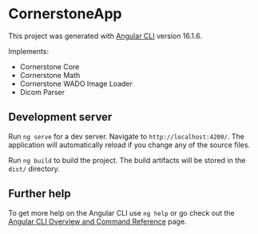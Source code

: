 # CornerstoneApp

This project was generated with [Angular CLI](https://github.com/angular/angular-cli) version 16.1.6.

Implements:

  - Cornerstone Core
  - Cornerstone Math
  - Cornerstone WADO Image Loader
  - Dicom Parser


## Development server

Run `ng serve` for a dev server. Navigate to `http://localhost:4200/`. The application will automatically reload if you change any of the source files.

Run `ng build` to build the project. The build artifacts will be stored in the `dist/` directory.

## Further help

To get more help on the Angular CLI use `ng help` or go check out the [Angular CLI Overview and Command Reference](https://angular.io/cli) page.
